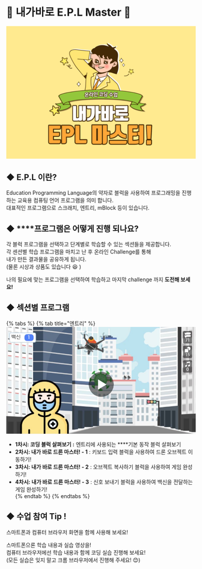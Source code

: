 # 🥇 내가바로 E.P.L Master 🥇

![](.gitbook/assets/_3.png)

## ◆  E.P.L 이란?

Education Programming Language의 약자로 블럭을 사용하여 프로그래밍을 진행하는 교육용 컴퓨팅 언어 프로그램을 의미 합니다.  
대표적인 프로그램으로 스크래치, 엔트리, mBlock 등이 있습니다.

## ◆  ****프로그램은 어떻게 진행 되나요?

각 블럭 프로그램을 선택하고 단계별로 학습할 수 있는 섹션들을 제공합니다.  
각 센션별 학습 프로그램을 마치고 난 후 온라인 Challenge를 통해   
내가 만든 결과물을 공유하게 됩니다.   
\(물론  시상과 상품도 있습니다  😆 \)  
  
나의 필요에 맞는 프로그램을 선택하여 학습하고 마지막 challenge 까지 **도전해 보세요!**  


## ◆  섹션별 프로그램 

{% tabs %}
{% tab title="엔트리" %}
![](.gitbook/assets/4%20%281%29.jpg)

* **1차시: 코딩 블럭 살펴보기  :** 엔트리에 사용되는 ****기본 동작 블럭 살펴보기 
* **2차시: 내가 바로 드론 마스터! - 1** : 키보드 입력 블럭을 사용하여 드론 오브젝트 이동하기! 
* **3차시: 내가 바로 드론 마스터! - 2** :  오브젝트 복사하기 블럭을 사용하여 게임 완성하기! 
* **4차시: 내가 바로 드론 마스터! - 3** : 신호 보내기 블럭을 사용하여 백신을 전달하는 게임 완성하기!  
{% endtab %}
{% endtabs %}

 

## ◆  수업 참여  Tip !

스마트폰과 컴퓨터 브라우저 화면을 함께 사용해 보세요!  
  
스마트폰으론 학습 내용과 실습 영상을!  
컴퓨터 브라우저에선 학습 내용과 함께 코딩 실습 진행해 보세요!  
\(모든 실습은 잊지 말고 크롬 브라우저에서 진행해 주세요! 😊\)  



